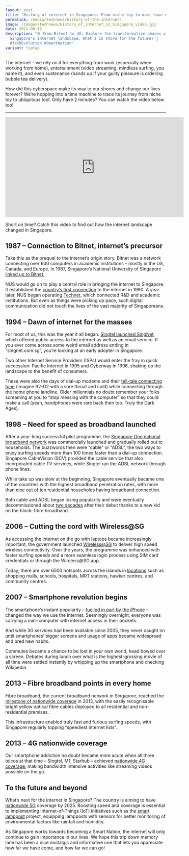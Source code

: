 ```yaml
---
layout: post
title: "History of internet in Singapore: From niche toy to must have essential"
permalink: /media/technews/history-of-the-internet/
image: /images/technews/History_of_internet_in_Singapore_video.jpg
date: 2021-08-12
description: "🌐 From Bitnet to 4G: Explore the transformative phases of
  Singapore's internet landscape. What's in store for the future? 🚀
  #TechEvolution #SmartNation"
variant: tiptap
---
```

The internet – we rely on it for everything from work (especially when working from home), entertainment (video streaming, mindless surfing, you name it), and even sustenance (hands up if your guilty pleasure is ordering bubble tea delivery). 

How did this cyberspace make its way to our shores and change our lives forever? We’re hopping into a time machine to trace its journey from niche toy to ubiquitous tool. Only have 2 minutes? You can watch the video below too!



---

<div class="bp-youtube">

<iframe width="560" height="315" src="https://www.youtube.com/embed/gt7WQinA_E4" title="YouTube video player" frameborder="0" allow="accelerometer; autoplay; clipboard-write; encrypted-media; gyroscope; picture-in-picture" allowfullscreen=""></iframe>

</div>

Short on time? Catch this video to find out how the internet landscape changed in Singapore.

## 1987 – Connection to Bitnet, internet’s precursor

Take this as the prequel to the internet’s origin story. Bitnet was a network connecting over 600 computers in academic institutions – mostly in the US, Canada, and Europe. In 1987, Singapore’s National University of Singapore [linked up to Bitnet.](https://nusit.nus.edu.sg/achievements/1987-achievements/a-new-era-of-communication/) 

NUS would go on to play a central role in bringing the internet to Singapore. It established the [country’s first connection](https://nusit.nus.edu.sg/achievements/1990-achievements/nusnet-complete/) to the internet in 1990. A year later, NUS began operating [Technet](https://nusit.nus.edu.sg/digital-heartbeat/inaugural-issue/nus-it-and-the-origins-of-internet-in-singapore/), which connected R&amp;D and academic institutions. But even as things were picking up pace, such digital communication did not touch the lives of the vast majority of Singaporeans. 

## 1994 – Dawn of internet for the masses 

For most of us, this was the year it all began. [Singtel launched SingNet](https://www.singaporememory.sg/contents/SMB-329b2864-5e52-4777-8aeb-d0eae531a4fb), which offered public access to the internet as well as an email service. If you ever come across some weird email address ending in “singnet.com.sg”, you’re looking at an early adopter in Singapore. 

Two other Internet Service Providers (ISPs) would enter the fray in quick succession: Pacific Internet in 1995 and Cyberway in 1996, shaking up the landscape to the benefit of consumers. 

These were also the days of dial-up modems and their [tell-tale connecting tone](https://www.youtube.com/watch?v=gsNaR6FRuO0) (imagine R2-D2 with a sore throat and cold) while connecting through the home phone landline. Older millennials no doubt remember your folks screaming at you to “stop messing with the computer” so that they could make a call (yeah, handphones were rare back then too. Truly the Dark Ages). 



## 1998 – Need for speed as broadband launched 

After a year-long successful pilot programme, the [Singapore One national broadband network](https://graphics.straitstimes.com/STI/STIMEDIA/Interactives/2015/10/35-years-of-ict/supercharging-singapore/the-1990s.html) was commercially launched and gradually rolled out to households. The buzzwords then were “cable” or “ADSL”, the two ways to enjoy surfing speeds more than 100 times faster than a dial-up connection. Singapore CableVision (SCV) provided the cable service that also incorporated cable TV services, while Singtel ran the ADSL network through phone lines. 

While take up was slow at the beginning, Singapore eventually became one of the countries with the highest broadband penetration rates, with more than [nine out of ten](https://www.imda.gov.sg/infocomm-media-landscape/research-and-statistics/telecommunications/statistics-on-telecom-services/statistic-on-telecom-service-for-2019-jan) residential households having broadband connection. 

Both cable and ADSL began losing popularity and were eventually decommissioned about [two decades](https://www.straitstimes.com/tech/singtel-to-shut-down-ageing-adsl-network-in-april-2018) after their debut thanks to a new kid on the block: fibre broadband. 


## 2006 – Cutting the cord with Wireless@SG 

As accessing the internet on the go with laptops became increasingly important, the government launched [Wireless@SG](https://www.imda.gov.sg/programme-listing/Wireless-At-SG) to deliver high speed wireless connectivity. Over the years, the programme was enhanced with faster surfing speeds and a more seamless login process using SIM card credentials or through the Wireless@SG app.  

Today, there are over 6500 hotspots across the islands in [locations](https://www.imda.gov.sg/-/media/Imda/Files/Community/Consumer-Education/WirelessSG/wsg-hotspot-list-published.pdf?la=en) such as shopping malls, schools, hospitals, MRT stations, hawker centres, and community centres.

## 2007 – Smartphone revolution begins 

The smartphone’s instant popularity – [fuelled in part by the iPhone](https://www.vox.com/2017/6/26/15821652/iphone-apple-10-year-anniversary-launch-mobile-stats-smart-phone-steve-jobs) – changed the way we use the internet. Seemingly overnight, everyone was carrying a mini-computer with internet access in their pockets. 

And while 3G services had been available since 2005, they never caught on until smartphones’ bigger screens and usage of apps became widespread and bred new habits. 

Commutes became a chance to be lost in your own world, head bowed over a screen. Debates during lunch over what is the highest-grossing movie of all time were settled instantly by whipping up the smartphone and checking Wikipedia.


## 2013 – Fibre broadband points in every home 

Fibre broadband, the current broadband network in Singapore, reached the [milestone of nationwide coverage](https://www.netlinktrust.com/about-us/about/our-history.html) in 2013, with the easily recognisable bright yellow optical fibre cables deployed to all residential and non-residential premises. 

This infrastructure enabled truly fast and furious surfing speeds, with Singapore regularly topping “speediest internet lists”. 

## 2013 – 4G nationwide coverage 

Our smartphone addiction no doubt became more acute when all three telcos at that time – Singtel, M1, Starhub – achieved [nationwide 4G coverage](https://graphics.straitstimes.com/STI/STIMEDIA/Interactives/2015/10/35-years-of-ict/supercharging-singapore/2010-and-beyond.html), making bandwidth intensive activities like streaming videos possible on the go. 


## To the future and beyond

What’s next for the internet in Singapore? The country is aiming to have [nationwide 5G](https://www.straitstimes.com/singapore/singtel-launches-5g-trial-services-in-singapore-second-telco-after-starhub-to-do-so) coverage by 2025. Boosting speed and coverage is essential to implementing Internet-of-Things (IoT) initiatives such as the [smart lamppost](https://www.tech.gov.sg/scewc2019/laap) project, equipping lampposts with sensors for better monitoring of environmental factors like rainfall and humidity. 

As Singapore works towards becoming a Smart Nation, the internet will only continue to gain importance in our lives. We hope this trip down memory lane has been a nice nostalgic and informative one that lets you appreciate how far we have come, and how far we can go!